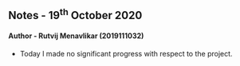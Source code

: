 ## Notes - 19<sup>th</sup> October 2020

#### Author - Rutvij Menavlikar (2019111032)

- Today I made no significant progress with respect to the project.